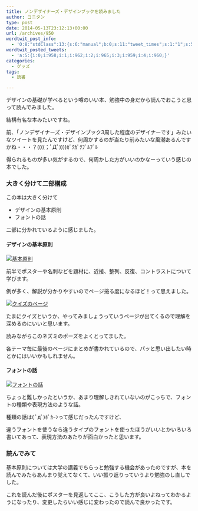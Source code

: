 ```yaml
---
title: ノンデザイナーズ・デザインブックを読みました
author: コニタン
type: post
date: 2014-05-13T23:12:13+00:00
url: /archives/950
wordtwit_post_info:
  - 'O:8:"stdClass":13:{s:6:"manual";b:0;s:11:"tweet_times";s:1:"1";s:5:"delay";s:1:"0";s:7:"enabled";s:1:"1";s:10:"separation";i:60;s:7:"version";s:3:"3.6";s:14:"tweet_template";b:0;s:6:"status";i:2;s:6:"result";a:0:{}s:13:"tweet_counter";i:7;s:13:"tweet_log_ids";a:6:{i:0;i:958;i:1;i:959;i:2;i:960;i:3;i:962;i:4;i:963;i:5;i:965;}s:9:"hash_tags";a:0:{}s:8:"accounts";a:1:{i:0;s:6:"skd_nw";}}'
wordtwit_posted_tweets:
  - 'a:5:{i:0;i:958;i:1;i:962;i:2;i:965;i:3;i:959;i:4;i:960;}'
categories:
  - グッズ
tags:
  - 読書

---
```

デザインの基礎が学べるという噂のいい本、勉強中の身だから読んでおこうと思って読んでみました。

<!--more-->



結構有名な本みたいですね。
  
前、「ノンデザイナーズ・デザインブック3周した程度のデザイナーです」みたいなツイートを見たんですけど、何周かするのが当たり前みたいな風潮あるんですかね・・・？((((；ﾟДﾟ))))ｶﾞｸｶﾞｸﾌﾞﾙﾌﾞﾙ
  
得られるものが多い気がするので、何周かした方がいいのかなーっていう感じの本でした。

### 大きく分けて二部構成

この本は大きく分けて

  * デザインの基本原則
  * フォントの話

二部に分かれているように感じました。

#### デザインの基本原則

[<img src="https://i1.wp.com/peng-note.com/images/2014/05/2014-05-13-22.45.55.jpg?fit=600%2C363" alt="基本原則" class="aligncenter size-full wp-image-954" srcset="https://i1.wp.com/peng-note.com/images/2014/05/2014-05-13-22.45.55.jpg?w=600 600w, https://i1.wp.com/peng-note.com/images/2014/05/2014-05-13-22.45.55.jpg?resize=300%2C181 300w" sizes="(max-width: 600px) 100vw, 600px" data-recalc-dims="1" />][1]
  
前半でポスターや名刺などを題材に、近接、整列、反復、コントラストについて学びます。
  
例が多く、解説が分かりやすいのでページ捲る度になるほど！って思えました。
  
[<img src="https://i0.wp.com/peng-note.com/images/2014/05/2014-05-13-22.49.54.jpg?fit=520%2C400" alt="クイズのページ" class="aligncenter size-full wp-image-951" srcset="https://i0.wp.com/peng-note.com/images/2014/05/2014-05-13-22.49.54.jpg?w=520 520w, https://i0.wp.com/peng-note.com/images/2014/05/2014-05-13-22.49.54.jpg?resize=300%2C230 300w" sizes="(max-width: 520px) 100vw, 520px" data-recalc-dims="1" />][2]
  
たまにクイズというか、やってみましょうっていうページが出てくるので理解を深めるのにいいと思います。
  
読みながらこのネズミのポーズをよくとってました。
  
各テーマ毎に最後のページにまとめが書かれているので、パッと思い出したい時とかにはいいかもしれません。

#### フォントの話

[<img src="https://i0.wp.com/peng-note.com/images/2014/05/2014-05-13-22.46.17.jpg?fit=569%2C400" alt="フォントの話" class="aligncenter size-full wp-image-953" srcset="https://i0.wp.com/peng-note.com/images/2014/05/2014-05-13-22.46.17.jpg?w=569 569w, https://i0.wp.com/peng-note.com/images/2014/05/2014-05-13-22.46.17.jpg?resize=300%2C210 300w, https://i0.wp.com/peng-note.com/images/2014/05/2014-05-13-22.46.17.jpg?resize=200%2C140 200w" sizes="(max-width: 569px) 100vw, 569px" data-recalc-dims="1" />][3]
  
ちょっと難しかったというか、あまり理解しきれていないのがこっちで、フォントの種類や表現方法のような話。
  
種類の話は( ﾟдﾟ)ﾎﾟｶｰﾝって感じだったんですけど、
  
違うフォントを使うなら違うタイプのフォントを使ったほうがいいとかいろいろ書いてあって、表現方法のあたりが面白かったと思います。

### 読んでみて

基本原則については大学の講義でちらっと勉強する機会があったのですが、本を読んでみたらあんまり覚えてなくて、いい振り返りっていうより勉強のし直しでした。

これを読んだ後にポスターを見返してここ、こうした方が良いよねってわかるようになったり、変更したらいい感じに変わったので読んで良かったです。

 [1]: https://i1.wp.com/peng-note.com/images/2014/05/2014-05-13-22.45.55.jpg
 [2]: https://i0.wp.com/peng-note.com/images/2014/05/2014-05-13-22.49.54.jpg
 [3]: https://i0.wp.com/peng-note.com/images/2014/05/2014-05-13-22.46.17.jpg